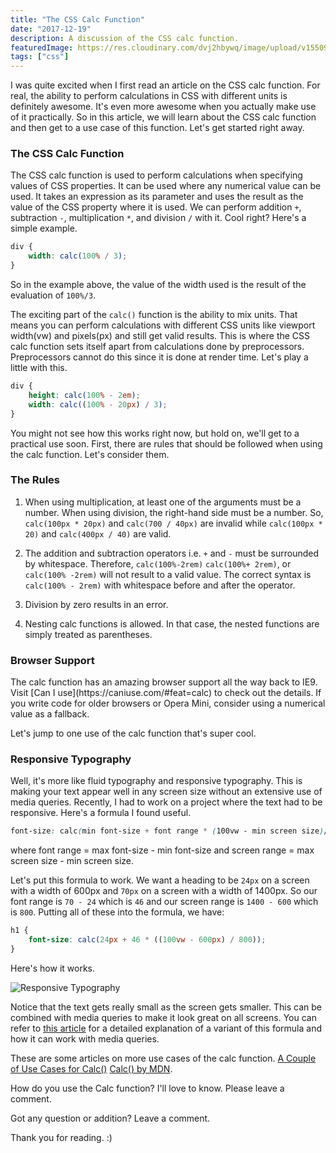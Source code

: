 ```yaml
---
title: "The CSS Calc Function"
date: "2017-12-19"
description: A discussion of the CSS calc function.
featuredImage: https://res.cloudinary.com/dvj2hbywq/image/upload/v1550930072/potrait.jpg
tags: ["css"]
---
```


I was quite excited when I first read an article on the CSS calc function. 
For real, the ability to perform calculations in CSS with different units is definitely awesome. It's even more awesome when you actually make use of it practically. So in this article, we will learn about the CSS calc function and then get to a use case of this function. Let's get started right away.

<h3><b>The CSS Calc Function</b></h3>

The CSS calc function is used to perform calculations when specifying values of CSS properties. It can be used where any numerical value can be used. It takes an expression as its parameter and uses the result as the value of the CSS property where it is used. We can perform addition ` + `, subtraction ` - `, multiplication ` * `, and division ` / ` with it. Cool right? Here's a simple example.

```CSS
div {
    width: calc(100% / 3);
}
```
So in the example above, the value of the width used is the result of the evaluation of ` 100%/3 `.

The exciting part of the `calc()` function is the ability to mix units. That means you can perform calculations with different CSS units like viewport width(vw) and pixels(px) and still get valid results. This is where the CSS calc function sets itself apart from calculations done by preprocessors. Preprocessors cannot do this since it is done at render time. Let's play a little with this.

```CSS
div {
    height: calc(100% - 2em);
    width: calc((100% - 20px) / 3);
}
```

You might not see how this works right now, but hold on, we'll get to a practical use soon. First, there are rules that should be followed when using the calc function. Let's consider them.

<h3><b>The Rules </b></h3>

1. When using multiplication, at least one of the arguments must be a number. When using division, the right-hand side must be a number. So, `calc(100px * 20px)` and `calc(700 / 40px)` are invalid while `calc(100px * 20)` and `calc(400px / 40)` are valid.

2. The addition and subtraction operators i.e. `+` and `-` must be surrounded by whitespace. Therefore, `calc(100%-2rem)` `calc(100%+ 2rem)`, or `calc(100% -2rem)` will not result to a valid value. The correct syntax is `calc(100% - 2rem)` with whitespace before and after the operator.

3. Division by zero results in an error.

4. Nesting calc functions is allowed. In that case, the nested functions are simply treated as parentheses.

<h3><b>Browser Support</b></h3>
The calc function has an amazing browser support all the way back to IE9. Visit [Can I use](https://caniuse.com/#feat=calc) to check out the details.  If you write code for older browsers or Opera Mini, consider using a numerical value as a fallback.

Let's jump to one use of the calc function that's super cool.

 <h3><b>Responsive Typography</b></h3>

Well, it's more like fluid typography and responsive typography. This is making your text appear well in any screen size without an extensive use of media queries. Recently, I had to work on a project where the text had to be responsive. Here's a formula I found useful. 

```css
font-size: calc(min font-size + font range * (100vw - min screen size)/ screen range);
```

where font range = max font-size - min font-size
and screen range = max screen size - min screen size.

Let's put this formula to work. We want a heading to be `24px` on a screen with a width of 600px and `70px` on a screen with a width of 1400px. So our font range is `70 - 24` which is `46` and our screen range is `1400 - 600` which is `800`. Putting all of these into the formula, we have:

```css
h1 {
    font-size: calc(24px + 46 * ((100vw - 600px) / 800));
}
```
Here's how it works.

![Responsive Typography](https://res.cloudinary.com/dvj2hbywq/image/upload/v1513715493/Dec-19-2017-8_54-PM_qvjd5g.gif)

Notice that the text gets really small as the screen gets smaller. This can be combined with media queries to make it look great on all screens. You can refer to [this article](https://dev.to/promhize/completely-responsive-css-values-no-not-media-queries-d4l) for a detailed explanation of a variant of this formula and how it can work with media queries.  

These are some articles on more use cases of the calc function.
[A Couple of Use Cases for Calc()](https://css-tricks.com/a-couple-of-use-cases-for-calc/)
[Calc() by MDN](https://developer.mozilla.org/en-US/docs/Web/CSS/calc).

How do you use the Calc function? I'll love to know. Please leave a comment.

Got any question or addition? Leave a comment. 

Thank you for reading. :)